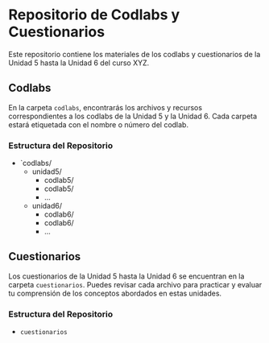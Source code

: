 # Repositorio de Codlabs y Cuestionarios

Este repositorio contiene los materiales de los codlabs y cuestionarios de la Unidad 5 hasta la Unidad 6 del curso XYZ.

## Codlabs

En la carpeta `codlabs`, encontrarás los archivos y recursos correspondientes a los codlabs de la Unidad 5 y la Unidad 6. Cada carpeta estará etiquetada con el nombre o número del codlab.

### Estructura del Repositorio

- `codlabs/
  - unidad5/
    - codlab5/
    - codlab5/
    - ...
  - unidad6/
    - codlab6/
    - codlab6/
    - ...

## Cuestionarios

Los cuestionarios de la Unidad 5 hasta la Unidad 6 se encuentran en la carpeta `cuestionarios`. Puedes revisar cada archivo para practicar y evaluar tu comprensión de los conceptos abordados en estas unidades.

### Estructura del Repositorio

- `cuestionarios`
